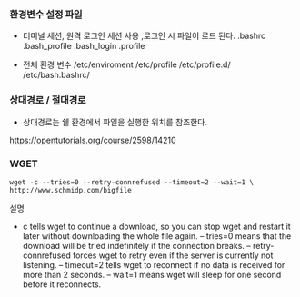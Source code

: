 ### 환경변수 설정 파일
- 터미널 세션, 원격 로그인 세션 사용 ,로그인 시 파일이 로드 된다.
.bashrc
.bash_profile
.bash_login
.profile


- 전체 환경 변수
/etc/enviroment
/etc/profile
/etc/profile.d/
/etc/bash.bashrc/

### 상대경로 / 절대경로
- 상대경로는 쉘 환경에서 파일을 실행한 위치를 참조한다.



https://opentutorials.org/course/2598/14210


### WGET
```
wget -c --tries=0 --retry-connrefused --timeout=2 --wait=1 \
http://www.schmidp.com/bigfile
```
설명
- c tells wget to continue a download, so you can stop wget and restart it later without downloading the whole file again.
– tries=0 means that the download will be tried indefinitely if the connection breaks.
– retry-connrefused forces wget to retry even if the server is currently not listening.
– timeout=2 tells wget to reconnect if no data is received for more than 2 seconds.
– wait=1 means wget will sleep for one second before it reconnects.
